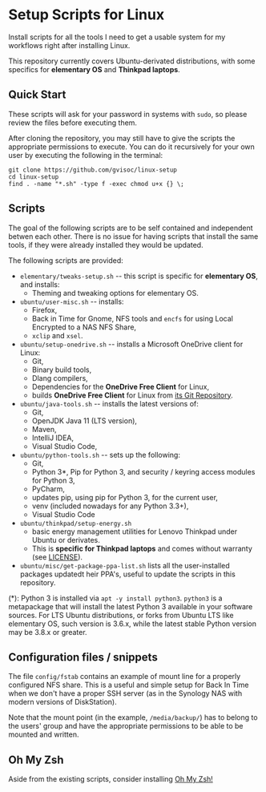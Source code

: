 # Setup Scripts for Linux
Install scripts for all the tools I need to get a usable system for my workflows right after installing Linux. 

This repository currently covers Ubuntu-derivated distributions, with some specifics for **elementary OS** and **Thinkpad laptops**.

## Quick Start
These scripts will ask for your password in systems with `sudo`, so please review the files before executing them.

After cloning the repository, you may still have to give the scripts the appropriate permissions to execute. You can do it recursively for your own user by executing the following in the terminal:

```
git clone https://github.com/gvisoc/linux-setup
cd linux-setup
find . -name "*.sh" -type f -exec chmod u+x {} \;
```

## Scripts
The goal of the following scripts are to be self contained and independent betwen each other. There is no issue for having scripts that install the same tools, if they were already installed they would be updated.

The following scripts are provided:
- `elementary/tweaks-setup.sh` -- this script is specific for **elementary OS**, and installs: 
    - Theming and tweaking options for elementary OS.
- `ubuntu/user-misc.sh` -- installs:
    - Firefox,
    - Back in Time for Gnome, NFS tools and `encfs` for using Local Encrypted to a NAS NFS Share,
    - `xclip` and `xsel`.
- `ubuntu/setup-onedrive.sh` -- installs a Microsoft OneDrive client for Linux:
    - Git,
    - Binary build tools,
    - Dlang compilers,
    - Dependencies for the **OneDrive Free Client** for Linux, 
    - builds **OneDrive Free Client** for Linux from [its Git Repository](https://github.com/abraunegg/onedrive.git).
- `ubuntu/java-tools.sh` -- installs the latest versions of: 
    - Git,
    - OpenJDK Java 11 (LTS version),
    - Maven,
    - IntelliJ IDEA,
    - Visual Studio Code,
- `ubuntu/python-tools.sh` -- sets up the following:
    - Git, 
    - Python 3*, Pip for Python 3, and security / keyring access modules for Python 3,
    - PyCharm,
    - updates pip, using pip for Python 3, for the current user,
    - venv (included nowadays for any Python 3.3+),
    - Visual Studio Code
- `ubuntu/thinkpad/setup-energy.sh`
    - basic energy management utilities for Lenovo Thinkpad under Ubuntu or derivates.
    - This is **specific for Thinkpad laptops** and comes without warranty (see [LICENSE](LICENSE)).
- `ubuntu/misc/get-package-ppa-list.sh` lists all the user-installed packages updatedt
heir PPA's, useful to update the scripts in this repository.

(*): Python 3 is installed via `apt -y install python3`. `python3` is a metapackage that will install the latest Python 3 available in your software sources. For LTS Ubuntu distributions, or forks from Ubuntu LTS like elementary OS, such version is 3.6.x, while the latest stable Python version may be 3.8.x or greater.



## Configuration files / snippets
The file `config/fstab` contains an example of mount line for a properly configured NFS share. This is a useful and simple setup for Back In Time when we don't have a proper SSH server (as in the Synology NAS with modern versions of DiskStation).

Note that the mount point (in the example, `/media/backup/`) has to belong to the users' group and have the appropriate permissions to be able to be mounted and written.

## Oh My Zsh
Aside from the existing scripts, consider installing [Oh My Zsh!](https://github.com/ohmyzsh/ohmyzsh)
